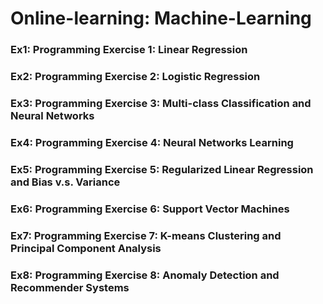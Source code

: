 # Online-learning: Machine-Learning

### Ex1: Programming Exercise 1: Linear Regression
### Ex2: Programming Exercise 2: Logistic Regression
### Ex3: Programming Exercise 3: Multi-class Classification and Neural Networks
### Ex4: Programming Exercise 4: Neural Networks Learning
### Ex5: Programming Exercise 5: Regularized Linear Regression and Bias v.s. Variance
### Ex6: Programming Exercise 6: Support Vector Machines
### Ex7: Programming Exercise 7: K-means Clustering and Principal Component Analysis
### Ex8: Programming Exercise 8: Anomaly Detection and Recommender Systems
